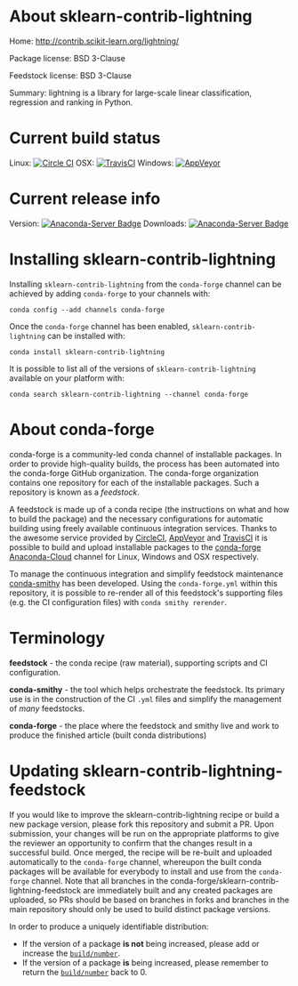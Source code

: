 About sklearn-contrib-lightning
===============================

Home: http://contrib.scikit-learn.org/lightning/

Package license: BSD 3-Clause

Feedstock license: BSD 3-Clause

Summary: lightning is a library for large-scale linear classification, regression and ranking in Python.



Current build status
====================

Linux: [![Circle CI](https://circleci.com/gh/conda-forge/sklearn-contrib-lightning-feedstock.svg?style=shield)](https://circleci.com/gh/conda-forge/sklearn-contrib-lightning-feedstock)
OSX: [![TravisCI](https://travis-ci.org/conda-forge/sklearn-contrib-lightning-feedstock.svg?branch=master)](https://travis-ci.org/conda-forge/sklearn-contrib-lightning-feedstock)
Windows: [![AppVeyor](https://ci.appveyor.com/api/projects/status/github/conda-forge/sklearn-contrib-lightning-feedstock?svg=True)](https://ci.appveyor.com/project/conda-forge/sklearn-contrib-lightning-feedstock/branch/master)

Current release info
====================
Version: [![Anaconda-Server Badge](https://anaconda.org/conda-forge/sklearn-contrib-lightning/badges/version.svg)](https://anaconda.org/conda-forge/sklearn-contrib-lightning)
Downloads: [![Anaconda-Server Badge](https://anaconda.org/conda-forge/sklearn-contrib-lightning/badges/downloads.svg)](https://anaconda.org/conda-forge/sklearn-contrib-lightning)

Installing sklearn-contrib-lightning
====================================

Installing `sklearn-contrib-lightning` from the `conda-forge` channel can be achieved by adding `conda-forge` to your channels with:

```
conda config --add channels conda-forge
```

Once the `conda-forge` channel has been enabled, `sklearn-contrib-lightning` can be installed with:

```
conda install sklearn-contrib-lightning
```

It is possible to list all of the versions of `sklearn-contrib-lightning` available on your platform with:

```
conda search sklearn-contrib-lightning --channel conda-forge
```


About conda-forge
=================

conda-forge is a community-led conda channel of installable packages.
In order to provide high-quality builds, the process has been automated into the
conda-forge GitHub organization. The conda-forge organization contains one repository
for each of the installable packages. Such a repository is known as a *feedstock*.

A feedstock is made up of a conda recipe (the instructions on what and how to build
the package) and the necessary configurations for automatic building using freely
available continuous integration services. Thanks to the awesome service provided by
[CircleCI](https://circleci.com/), [AppVeyor](http://www.appveyor.com/)
and [TravisCI](https://travis-ci.org/) it is possible to build and upload installable
packages to the [conda-forge](https://anaconda.org/conda-forge)
[Anaconda-Cloud](http://docs.anaconda.org/) channel for Linux, Windows and OSX respectively.

To manage the continuous integration and simplify feedstock maintenance
[conda-smithy](http://github.com/conda-forge/conda-smithy) has been developed.
Using the ``conda-forge.yml`` within this repository, it is possible to re-render all of
this feedstock's supporting files (e.g. the CI configuration files) with ``conda smithy rerender``.


Terminology
===========

**feedstock** - the conda recipe (raw material), supporting scripts and CI configuration.

**conda-smithy** - the tool which helps orchestrate the feedstock.
                   Its primary use is in the construction of the CI ``.yml`` files
                   and simplify the management of *many* feedstocks.

**conda-forge** - the place where the feedstock and smithy live and work to
                  produce the finished article (built conda distributions)


Updating sklearn-contrib-lightning-feedstock
============================================

If you would like to improve the sklearn-contrib-lightning recipe or build a new
package version, please fork this repository and submit a PR. Upon submission,
your changes will be run on the appropriate platforms to give the reviewer an
opportunity to confirm that the changes result in a successful build. Once
merged, the recipe will be re-built and uploaded automatically to the
`conda-forge` channel, whereupon the built conda packages will be available for
everybody to install and use from the `conda-forge` channel.
Note that all branches in the conda-forge/sklearn-contrib-lightning-feedstock are
immediately built and any created packages are uploaded, so PRs should be based
on branches in forks and branches in the main repository should only be used to
build distinct package versions.

In order to produce a uniquely identifiable distribution:
 * If the version of a package **is not** being increased, please add or increase
   the [``build/number``](http://conda.pydata.org/docs/building/meta-yaml.html#build-number-and-string).
 * If the version of a package **is** being increased, please remember to return
   the [``build/number``](http://conda.pydata.org/docs/building/meta-yaml.html#build-number-and-string)
   back to 0.
